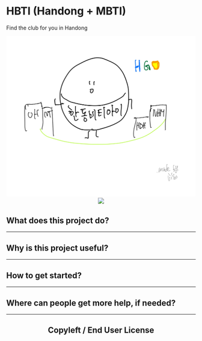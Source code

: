 # HBTI (Handong + MBTI)
Find the club for you in Handong

<img src = "web/image/mainPage.jpg">
<div align = 'center'>
<a href ="">
<img src = 'https://img.shields.io/badge/Youtube-red?style=for-the-badge'>
</a>
</div>

## What does this project do?
---
## Why is this project useful? 
---

## How to get started?
---

## Where can people get more help, if needed?
---


<h2 id="License"align='center'>Copyleft / End User License</h2>
